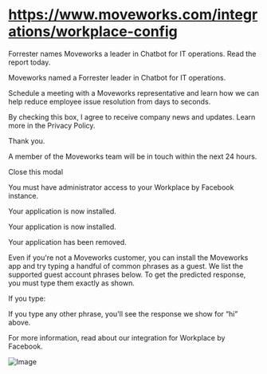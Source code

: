 # https://www.moveworks.com/integrations/workplace-config

Forrester names Moveworks a leader in Chatbot for IT operations. Read the report today.

Moveworks named a Forrester leader in Chatbot for IT operations. 

Schedule a meeting with a Moveworks representative and learn how we can help reduce employee issue resolution from days to seconds.

By checking this box, I agree to receive company news and updates. Learn more in the Privacy Policy.

Thank you.

A member of the Moveworks team will be in touch within the next 24 hours.



  Close this modal
  


You must have administrator access to your Workplace by Facebook instance.

Your application is now installed.

Your application is now installed.

Your application has been removed.

Even if you're not a Moveworks customer, you can install the Moveworks app and try typing a handful of common phrases as a guest. We list the supported guest account phrases below. To get the predicted response, you must type them exactly as shown.

If you type:

If you type any other phrase, you'll see the response we show for “hi” above.

For more information, read about our integration for Workplace by Facebook.



![Image](https://www.moveworks.com/hubfs/img/site/qr-demo.png)
